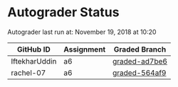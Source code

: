 # Autograder Status
Autograder last run at: November 19, 2018 at 10:20

| GitHub ID | Assignment | Graded Branch |
|-----------|------------|---------------|
| IftekharUddin | a6 | [graded-ad7be6](https://github.com/Fall2018COMP401-001/a6-IftekharUddin/tree/graded-ad7be6) | 
| rachel-07 | a6 | [graded-564af9](https://github.com/Fall2018COMP401-001/a6-rachel-07/tree/graded-564af9) | 
